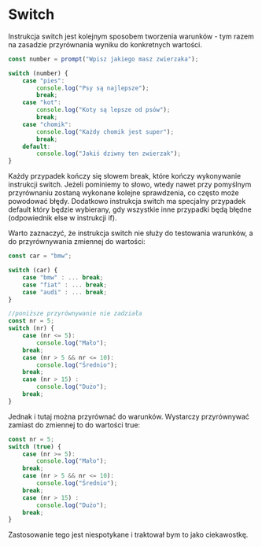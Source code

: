 # Switch

Instrukcja switch jest kolejnym sposobem tworzenia warunków - tym razem na zasadzie przyrównania wyniku do konkretnych wartości.

```js
const number = prompt("Wpisz jakiego masz zwierzaka");

switch (number) {
    case "pies":
        console.log("Psy są najlepsze");
        break;
    case "kot":
        console.log("Koty są lepsze od psów");
        break;
    case "chomik":
        console.log("Każdy chomik jest super");
        break;
    default:
        console.log("Jakiś dziwny ten zwierzak");
}
```

Każdy przypadek kończy się słowem break, które kończy wykonywanie instrukcji switch.
Jeżeli pominiemy to słowo, wtedy nawet przy pomyślnym przyrównaniu zostaną wykonane kolejne sprawdzenia, co często może powodować błędy.
Dodatkowo instrukcja switch ma specjalny przypadek default który będzie wybierany, gdy wszystkie inne przypadki będą błędne (odpowiednik else w instrukcji if).

Warto zaznaczyć, że instrukcja switch nie służy do testowania warunków, a do przyrównywania zmiennej do wartości:

```js
const car = "bmw";

switch (car) {
    case "bmw" : ... break;
    case "fiat" : ... break;
    case "audi" : ... break;
}

//poniższe przyrównywanie nie zadziała
const nr = 5;
switch (nr) {
    case (nr <= 5):
        console.log("Mało");
    break;
    case (nr > 5 && nr <= 10):
        console.log("Średnio");
    break;
    case (nr > 15) :
        console.log("Dużo");
    break;
}
```

Jednak i tutaj można przyrównać do warunków. Wystarczy przyrównywać zamiast do zmiennej to do wartości true:

```js
const nr = 5;
switch (true) {
    case (nr >= 5):
        console.log("Mało");
    break;
    case (nr > 5 && nr <= 10):
        console.log("Średnio");
    break;
    case (nr > 15) :
        console.log("Dużo");
    break;
}
```

Zastosowanie tego jest niespotykane i traktował bym to jako ciekawostkę.